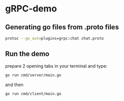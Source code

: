 # gRPC-demo

## Generating go files from .proto files
```bash
protoc --go_out=plugins=grpc:chat chat.proto   
```

## Run the demo
prepare 2 opening tabs in your terminal and type:
```bash
go run cmd/server/main.go
```
and then
```bash
go run cmd/client/main.go
```
